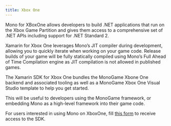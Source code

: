 ```yaml
---
title: Xbox One
---
```


Mono for XBoxOne allows developers to build .NET applications that run on the Xbox Game Partition and 
gives them access to a comprehensive set of .NET APIs including support for .NET Standard 2.

Xamarin for Xbox One leverages Mono’s JIT compiler during development, allowing you to quickly iterate 
when working on your game code.  Release builds of your game will be fully statically compiled using 
Mono’s Full Ahead of Time Compilation engine as JIT compilation is not allowed in published games.

The Xamarin SDK for Xbox One bundles the MonoGame Xbone One backend and associated tooling as well as a
MonoGame Xbox One Visual Studio template to help you get started. 

This will be useful to developers using the MonoGame framework, or embedding Mono as a high-level
framework into their game code.

For users interested in using Mono on XboxOne, fill [this form](https://aka.ms/xamarin-xbox-sign-up)
to receive access to the SDK.

